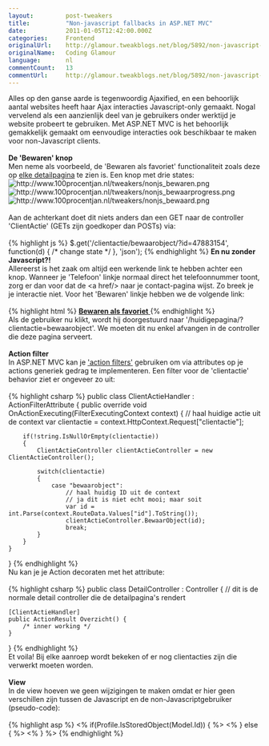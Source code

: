 ```yaml
---
layout:         post-tweakers
title:          "Non-javascript fallbacks in ASP.NET MVC"
date:           2011-01-05T12:42:00.000Z
categories:     Frontend
originalUrl:    http://glamour.tweakblogs.net/blog/5892/non-javascript-fallbacks-in-asp-punt-net-mvc.html
originalName:   Coding Glamour
language:       nl
commentCount:   13
commentUrl:     http://glamour.tweakblogs.net/blog/5892/non-javascript-fallbacks-in-asp-punt-net-mvc.html#reacties
---
```


   <p class="article">Alles op den ganse aarde is tegenwoordig Ajaxified, en een behoorlijk
  aantal websites heeft haar Ajax interacties Javascript-only gemaakt. Nogal
  vervelend als een aanzienlijk deel van je gebruikers onder werktijd je
  website probeert te gebruiken. Met ASP.NET MVC is het behoorlijk gemakkelijk
  gemaakt om eenvoudige interacties ook beschikbaar te maken voor non-Javascript
  clients.
  <br>
  <br>
<b>De &apos;Bewaren&apos; knop</b>
  <br>Men neme als voorbeeld, de &apos;Bewaren als favoriet&apos; functionaliteit
  zoals deze op <a href="http://www.funda.nl/koop/beuningen-gld/huis-47848510-distelakkerstraat-6/"
  rel="external">elke detailpagina</a> te zien is. Een knop met drie states:
  <br>
  <img src="http://www.100procentjan.nl/tweakers/nonjs_bewaren.png" title="http://www.100procentjan.nl/tweakers/nonjs_bewaren.png"
  alt="http://www.100procentjan.nl/tweakers/nonjs_bewaren.png">
  <br>
  <img src="http://www.100procentjan.nl/tweakers/nonjs_bewaarprogress.png"
  title="http://www.100procentjan.nl/tweakers/nonjs_bewaarprogress.png" alt="http://www.100procentjan.nl/tweakers/nonjs_bewaarprogress.png">
  <br>
  <img src="http://www.100procentjan.nl/tweakers/nonjs_bewaard.png" title="http://www.100procentjan.nl/tweakers/nonjs_bewaard.png"
  alt="http://www.100procentjan.nl/tweakers/nonjs_bewaard.png">
  <br>
  <br>Aan de achterkant doet dit niets anders dan een GET naar de controller
  &apos;ClientActie&apos; (GETs zijn goedkoper dan POSTs) via:
  <br>
  <br>
{% highlight js %}
$.get('/clientactie/bewaarobject/?id=47883154', function(d) { /* change state */ }, 'json');
{% endhighlight %}
  <!--more-->
<b>En nu zonder Javascript?!</b>
  <br>Allereerst is het zaak om altijd een werkende link te hebben achter een
  knop. Wanneer je &apos;Telefoon&apos; linkje normaal direct het telefoonnummer
  toont, zorg er dan voor dat de &lt;a href/&gt; naar je contact-pagina wijst.
  Zo breek je je interactie niet. Voor het &apos;Bewaren&apos; linkje hebben
  we de volgende link:
  <br>
  <br>
{% highlight html %}
<a href="?clientactie=bewaarobject" onclick="...">
    <strong><span class="icn-favor">Bewaren als favoriet</span></strong>
</a>
{% endhighlight %}
  <br>Als de gebruiker nu klikt, wordt hij doorgestuurd naar &apos;/huidigepagina/?clientactie=bewaarobject&apos;.
  We moeten dit nu enkel afvangen in de controller die deze pagina serveert.
  <br>
  <br>
<b>Action filter</b>
  <br>In ASP.NET MVC kan je <a href="http://blog.wekeroad.com/blog/aspnet-mvc-securing-your-controller-actions/"
  rel="external">&apos;action filters&apos;</a> gebruiken om via attributes
  op je actions generiek gedrag te implementeren. Een filter voor de &apos;clientactie&apos;
  behavior ziet er ongeveer zo uit:
  <br>
  <br>
{% highlight csharp %}
public class ClientActieHandler : ActionFilterAttribute {
    public override void OnActionExecuting(FilterExecutingContext context) {
        // haal huidige actie uit de context
        var clientactie = context.HttpContext.Request["clientactie"];
        
        if(!string.IsNullOrEmpty(clientactie))
        {
            ClientActieController clientActieController = new ClientActieController();
            
            switch(clientactie)
            {
                case "bewaarobject":
                    // haal huidig ID uit de context
                    // ja dit is niet echt mooi; maar soit
                    var id = int.Parse(context.RouteData.Values["id"].ToString());
                    clientActieController.BewaarObject(id);
                    break;
            }
        }
    }
}
{% endhighlight %}
  <br>Nu kan je je Action decoraten met het attribute:
  <br>
  <br>
{% highlight csharp %}
public class DetailController : Controller {
    // dit is de normale detail controller die de detailpagina's rendert
    
    [ClientActieHandler]
    public ActionResult Overzicht() {
        /* inner working */
    }
}
{% endhighlight %}
  <br>Et voila! Bij elke aanroep wordt bekeken of er nog clientacties zijn die
  verwerkt moeten worden.
  <br>
  <br>
<b>View</b>
  <br>In de view hoeven we geen wijzigingen te maken omdat er hier geen verschillen
  zijn tussen de Javascript en de non-Javascriptgebruiker (pseudo-code):
  <br>
  <br>
{% highlight asp %}
    <% if(Profile.IsStoredObject(Model.Id)) { %>
        <!-- render 'bewaard' knop -->
    <% } else { %>
        <!-- render 'bewaren' knop -->
    <% } %>
{% endhighlight %}</p>
   